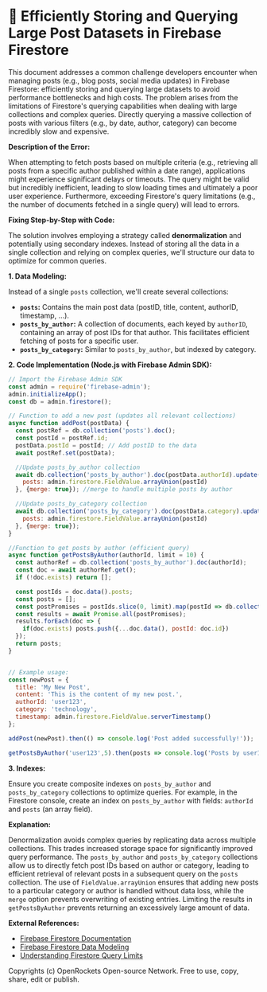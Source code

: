 # 🐞 Efficiently Storing and Querying Large Post Datasets in Firebase Firestore


This document addresses a common challenge developers encounter when managing posts (e.g., blog posts, social media updates) in Firebase Firestore: efficiently storing and querying large datasets to avoid performance bottlenecks and high costs.  The problem arises from the limitations of Firestore's querying capabilities when dealing with large collections and complex queries.  Directly querying a massive collection of posts with various filters (e.g., by date, author, category) can become incredibly slow and expensive.

**Description of the Error:**

When attempting to fetch posts based on multiple criteria (e.g., retrieving all posts from a specific author published within a date range), applications might experience significant delays or timeouts.  The query might be valid but incredibly inefficient, leading to slow loading times and ultimately a poor user experience.  Furthermore, exceeding Firestore's query limitations (e.g., the number of documents fetched in a single query) will lead to errors.


**Fixing Step-by-Step with Code:**

The solution involves employing a strategy called **denormalization** and potentially using secondary indexes.  Instead of storing all the data in a single collection and relying on complex queries, we'll structure our data to optimize for common queries.

**1. Data Modeling:**

Instead of a single `posts` collection, we'll create several collections:

* **`posts`:**  Contains the main post data (postID, title, content, authorID, timestamp, ...).
* **`posts_by_author`:**  A collection of documents, each keyed by `authorID`, containing an array of post IDs for that author. This facilitates efficient fetching of posts for a specific user.
* **`posts_by_category`:** Similar to `posts_by_author`, but indexed by category.


**2. Code Implementation (Node.js with Firebase Admin SDK):**

```javascript
// Import the Firebase Admin SDK
const admin = require('firebase-admin');
admin.initializeApp();
const db = admin.firestore();

// Function to add a new post (updates all relevant collections)
async function addPost(postData) {
  const postRef = db.collection('posts').doc();
  const postId = postRef.id;
  postData.postId = postId; // Add postID to the data
  await postRef.set(postData);

  //Update posts_by_author collection
  await db.collection('posts_by_author').doc(postData.authorId).update({
    posts: admin.firestore.FieldValue.arrayUnion(postId)
  }, {merge: true}); //merge to handle multiple posts by author

  //Update posts_by_category collection
  await db.collection('posts_by_category').doc(postData.category).update({
    posts: admin.firestore.FieldValue.arrayUnion(postId)
  }, {merge: true});
}

//Function to get posts by author (efficient query)
async function getPostsByAuthor(authorId, limit = 10) {
  const authorRef = db.collection('posts_by_author').doc(authorId);
  const doc = await authorRef.get();
  if (!doc.exists) return [];

  const postIds = doc.data().posts;
  const posts = [];
  const postPromises = postIds.slice(0, limit).map(postId => db.collection('posts').doc(postId).get()); //limit results
  const results = await Promise.all(postPromises);
  results.forEach(doc => {
    if(doc.exists) posts.push({...doc.data(), postId: doc.id})
  });
  return posts;
}


// Example usage:
const newPost = {
  title: 'My New Post',
  content: 'This is the content of my new post.',
  authorId: 'user123',
  category: 'technology',
  timestamp: admin.firestore.FieldValue.serverTimestamp()
};

addPost(newPost).then(() => console.log('Post added successfully!'));

getPostsByAuthor('user123',5).then(posts => console.log('Posts by user123:', posts));
```

**3.  Indexes:**

Ensure you create composite indexes on `posts_by_author` and `posts_by_category` collections to optimize queries.  For example, in the Firestore console, create an index on `posts_by_author` with fields: `authorId` and `posts` (an array field).


**Explanation:**

Denormalization avoids complex queries by replicating data across multiple collections.  This trades increased storage space for significantly improved query performance.  The `posts_by_author` and `posts_by_category` collections allow us to directly fetch post IDs based on author or category, leading to efficient retrieval of relevant posts in a subsequent query on the `posts` collection. The use of `FieldValue.arrayUnion` ensures that adding new posts to a particular category or author is handled without data loss, while the `merge` option prevents overwriting of existing entries. Limiting the results in `getPostsByAuthor` prevents returning an excessively large amount of data.


**External References:**

* [Firebase Firestore Documentation](https://firebase.google.com/docs/firestore)
* [Firebase Firestore Data Modeling](https://firebase.google.com/docs/firestore/modeling-data)
* [Understanding Firestore Query Limits](https://firebase.google.com/docs/firestore/query-data/indexing)


Copyrights (c) OpenRockets Open-source Network. Free to use, copy, share, edit or publish.

